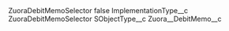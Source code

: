 <?xml version="1.0" encoding="UTF-8"?>
<CustomMetadata xmlns="http://soap.sforce.com/2006/04/metadata" xmlns:xsi="http://www.w3.org/2001/XMLSchema-instance" xmlns:xsd="http://www.w3.org/2001/XMLSchema">
    <label>ZuoraDebitMemoSelector</label>
    <protected>false</protected>
    <values>
        <field>ImplementationType__c</field>
        <value xsi:type="xsd:string">ZuoraDebitMemoSelector</value>
    </values>
    <values>
        <field>SObjectType__c</field>
        <value xsi:type="xsd:string">Zuora__DebitMemo__c</value>
    </values>
</CustomMetadata>
